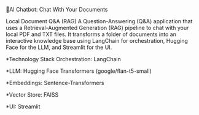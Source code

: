 📄AI Chatbot: Chat With Your Documents

Local Document Q&A (RAG)
A Question-Answering (Q&A) application that uses a Retrieval-Augmented Generation (RAG) pipeline to chat with your local PDF and TXT files. It transforms a folder of documents into an interactive knowledge base using LangChain for orchestration, Hugging Face for the LLM, and Streamlit for the UI.

*Technology Stack
Orchestration: LangChain

*LLM: Hugging Face Transformers (google/flan-t5-small)

*Embeddings: Sentence-Transformers

*Vector Store: FAISS

*UI: Streamlit

